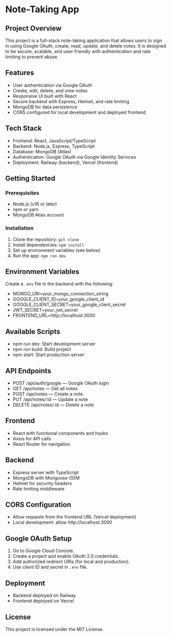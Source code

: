 # Note-Taking App
## Project Overview
This project is a full-stack note-taking application that allows users to sign in using Google OAuth,
create, read, update, and delete notes. It is designed to be secure, scalable, and user-friendly with
authentication and
rate limiting to prevent abuse.
## Features
- User authentication via Google OAuth
- Create, edit, delete, and view notes
- Responsive UI built with React
- Secure backend with Express, Helmet, and rate limiting
- MongoDB for data persistence
- CORS configured for local development and deployed frontend
## Tech Stack
- Frontend: React, JavaScript/TypeScript
- Backend: Node.js, Express, TypeScript
- Database: MongoDB (Atlas)
- Authentication: Google OAuth via Google Identity Services
- Deployment: Railway (backend), Vercel (frontend)
## Getting Started
### Prerequisites
- Node.js (v16 or later)
- npm or yarn
- MongoDB Atlas account
### Installation
1. Clone the repository: `git clone `
2. Install dependencies: `npm install`
3. Set up environment variables (see below)
4. Run the app: `npm run dev`
## Environment Variables
Create a `.env` file in the backend with the following:
- MONGO_URI=your_mongo_connection_string
- GOOGLE_CLIENT_ID=your_google_client_id
- GOOGLE_CLIENT_SECRET=your_google_client_secret
- JWT_SECRET=your_jwt_secret
- FRONTEND_URL=http://localhost:3000
## Available Scripts
- npm run dev: Start development server
- npm run build: Build project
- npm start: Start production server
## API Endpoints
- POST /api/auth/google — Google OAuth login
- GET /api/notes — Get all notes
- POST /api/notes — Create a note
- PUT /api/notes/:id — Update a note
- DELETE /api/notes/:id — Delete a note
## Frontend
- React with functional components and hooks
- Axios for API calls
- React Router for navigation
## Backend
- Express server with TypeScript
- MongoDB with Mongoose ODM
- Helmet for security headers
- Rate limiting middleware
## CORS Configuration
- Allow requests from the frontend URL (Vercel deployment)
- Local development: allow http://localhost:3000
## Google OAuth Setup
1. Go to Google Cloud Console.
2. Create a project and enable OAuth 2.0 credentials.
3. Add authorized redirect URIs (for local and production).
4. Use client ID and secret in `.env` file.
## Deployment
- Backend deployed on Railway
- Frontend deployed on Vercel
## License
This project is licensed under the MIT License.
